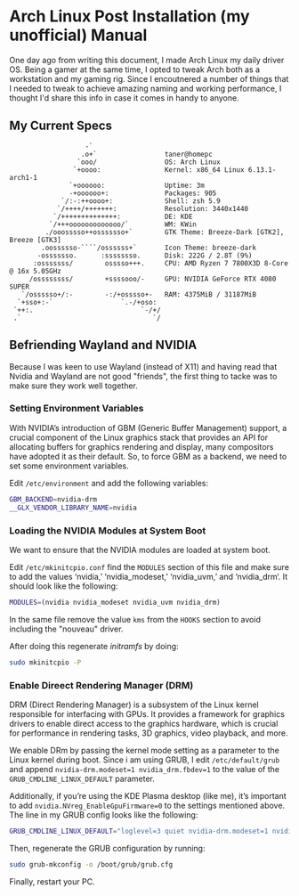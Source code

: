 # Arch Linux Post Installation (my unofficial) Manual 

One day ago from writing this document, I made Arch Linux my daily driver OS. Being a gamer at the same time, I opted to tweak Arch both as a workstation and my gaming rig. Since I encoutnered a number of things that I needed to tweak to achieve amazing naming and working performance, I thought I'd share this info in case it comes in handy to anyone.  

## My Current Specs

```text
                   -`                 
                  .o+`                 taner@homepc
                 `ooo/                 OS: Arch Linux 
                `+oooo:                Kernel: x86_64 Linux 6.13.1-arch1-1
               `+oooooo:               Uptime: 3m
               -+oooooo+:              Packages: 905
             `/:-:++oooo+:             Shell: zsh 5.9
            `/++++/+++++++:            Resolution: 3440x1440
           `/++++++++++++++:           DE: KDE
          `/+++ooooooooooooo/`         WM: KWin
         ./ooosssso++osssssso+`        GTK Theme: Breeze-Dark [GTK2], Breeze [GTK3]
        .oossssso-````/ossssss+`       Icon Theme: breeze-dark
       -osssssso.      :ssssssso.      Disk: 222G / 2.8T (9%)
      :osssssss/        osssso+++.     CPU: AMD Ryzen 7 7800X3D 8-Core @ 16x 5.05GHz
     /ossssssss/        +ssssooo/-     GPU: NVIDIA GeForce RTX 4080 SUPER
   `/ossssso+/:-        -:/+osssso+-   RAM: 4375MiB / 31187MiB
  `+sso+:-`                 `.-/+oso: 
 `++:.                           `-/+/
 .`                                 `/
```

## Befriending Wayland and NVIDIA

Because I was keen to use Wayland (instead of X11) and having read that Nvidia and Wayland are not good "friends", the first thing to tacke was to make sure they work well together.

### Setting Environment Variables

With NVIDIA’s introduction of GBM (Generic Buffer Management) support, a crucial component of the Linux graphics stack that provides an API for allocating buffers for graphics rendering and display, many compositors have adopted it as their default. So, to force GBM as a backend, we need to set some environment variables.  
  
Edit `/etc/environment` and add the following variables:  
  
```bash
GBM_BACKEND=nvidia-drm
__GLX_VENDOR_LIBRARY_NAME=nvidia
```

### Loading the NVIDIA Modules at System Boot

We want to ensure that the NVIDIA modules are loaded at system boot.
  
Edit `/etc/mkinitcpio.conf` find the `MODULES` section of this file and make sure to add the values ‘nvidia,’ ‘nvidia_modeset,’ ‘nvidia_uvm,’ and ‘nvidia_drm‘. It should look like the following:  
  
```bash
MODULES=(nvidia nvidia_modeset nvidia_uvm nvidia_drm)
```  
  
In the same file remove the value `kms` from the `HOOKS` section to avoid including the "nouveau" driver.  
  
After doing this regenerate _initramfs_ by doing:  
  
```bash
sudo mkinitcpio -P
```
  
### Enable Direect Rendering Manager (DRM)

DRM (Direct Rendering Manager) is a subsystem of the Linux kernel responsible for interfacing with GPUs. It provides a framework for graphics drivers to enable direct access to the graphics hardware, which is crucial for performance in rendering tasks, 3D graphics, video playback, and more.
  
We enable DRm by passing the kernel mode setting as a parameter to the Linux kernel during boot. Since i am using GRUB, I edit `/etc/default/grub` and append `nvidia-drm.modeset=1 nvidia_drm.fbdev=1` to the value of the `GRUB_CMDLINE_LINUX_DEFAULT` parameter. 

Additionally, if you’re using the KDE Plasma desktop (like me), it’s important to add `nvidia.NVreg_EnableGpuFirmware=0` to the settings mentioned above. The line in my GRUB config looks like the following:  
  
```bash
GRUB_CMDLINE_LINUX_DEFAULT="loglevel=3 quiet nvidia-drm.modeset=1 nvidia_drm.fbdev=1 nvidia.NVreg_EnableGpuFirmware=0"
```
  
Then, regenerate the GRUB configuration by running:

```bash
sudo grub-mkconfig -o /boot/grub/grub.cfg
```
  
Finally, restart your PC.
